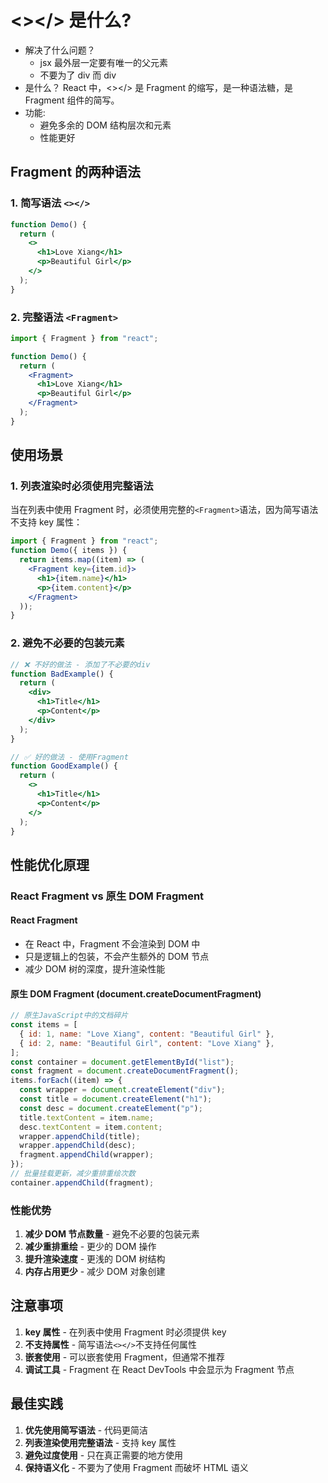 # <></> 是什么?

- 解决了什么问题？
  - jsx 最外层一定要有唯一的父元素
  - 不要为了 div 而 div
- 是什么？
  React 中，<></> 是 Fragment 的缩写，是一种语法糖，是 Fragment 组件的简写。
- 功能:
  - 避免多余的 DOM 结构层次和元素
  - 性能更好

## Fragment 的两种语法

### 1. 简写语法 `<></>`

```jsx
function Demo() {
  return (
    <>
      <h1>Love Xiang</h1>
      <p>Beautiful Girl</p>
    </>
  );
}
```

### 2. 完整语法 `<Fragment>`

```jsx
import { Fragment } from "react";

function Demo() {
  return (
    <Fragment>
      <h1>Love Xiang</h1>
      <p>Beautiful Girl</p>
    </Fragment>
  );
}
```

## 使用场景

### 1. 列表渲染时必须使用完整语法

当在列表中使用 Fragment 时，必须使用完整的`<Fragment>`语法，因为简写语法不支持 key 属性：

```jsx
import { Fragment } from "react";
function Demo({ items }) {
  return items.map((item) => (
    <Fragment key={item.id}>
      <h1>{item.name}</h1>
      <p>{item.content}</p>
    </Fragment>
  ));
}
```

### 2. 避免不必要的包装元素

```jsx
// ❌ 不好的做法 - 添加了不必要的div
function BadExample() {
  return (
    <div>
      <h1>Title</h1>
      <p>Content</p>
    </div>
  );
}

// ✅ 好的做法 - 使用Fragment
function GoodExample() {
  return (
    <>
      <h1>Title</h1>
      <p>Content</p>
    </>
  );
}
```

## 性能优化原理

### React Fragment vs 原生 DOM Fragment

#### React Fragment

- 在 React 中，Fragment 不会渲染到 DOM 中
- 只是逻辑上的包装，不会产生额外的 DOM 节点
- 减少 DOM 树的深度，提升渲染性能

#### 原生 DOM Fragment (document.createDocumentFragment)

```javascript
// 原生JavaScript中的文档碎片
const items = [
  { id: 1, name: "Love Xiang", content: "Beautiful Girl" },
  { id: 2, name: "Beautiful Girl", content: "Love Xiang" },
];
const container = document.getElementById("list");
const fragment = document.createDocumentFragment();
items.forEach((item) => {
  const wrapper = document.createElement("div");
  const title = document.createElement("h1");
  const desc = document.createElement("p");
  title.textContent = item.name;
  desc.textContent = item.content;
  wrapper.appendChild(title);
  wrapper.appendChild(desc);
  fragment.appendChild(wrapper);
});
// 批量挂载更新，减少重排重绘次数
container.appendChild(fragment);
```

### 性能优势

1. **减少 DOM 节点数量** - 避免不必要的包装元素
2. **减少重排重绘** - 更少的 DOM 操作
3. **提升渲染速度** - 更浅的 DOM 树结构
4. **内存占用更少** - 减少 DOM 对象创建

## 注意事项

1. **key 属性** - 在列表中使用 Fragment 时必须提供 key
2. **不支持属性** - 简写语法`<></>`不支持任何属性
3. **嵌套使用** - 可以嵌套使用 Fragment，但通常不推荐
4. **调试工具** - Fragment 在 React DevTools 中会显示为 Fragment 节点

## 最佳实践

1. **优先使用简写语法** - 代码更简洁
2. **列表渲染使用完整语法** - 支持 key 属性
3. **避免过度使用** - 只在真正需要的地方使用
4. **保持语义化** - 不要为了使用 Fragment 而破坏 HTML 语义
